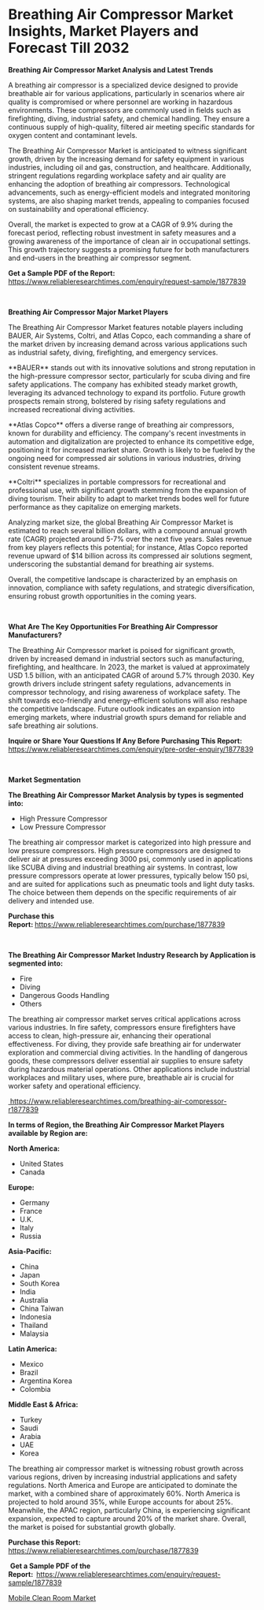 <p><h1>Breathing Air Compressor Market Insights, Market Players and Forecast Till 2032</h1></p><p><strong>Breathing Air Compressor Market Analysis and Latest Trends</strong></p>
<p><p>A breathing air compressor is a specialized device designed to provide breathable air for various applications, particularly in scenarios where air quality is compromised or where personnel are working in hazardous environments. These compressors are commonly used in fields such as firefighting, diving, industrial safety, and chemical handling. They ensure a continuous supply of high-quality, filtered air meeting specific standards for oxygen content and contaminant levels.</p><p>The Breathing Air Compressor Market is anticipated to witness significant growth, driven by the increasing demand for safety equipment in various industries, including oil and gas, construction, and healthcare. Additionally, stringent regulations regarding workplace safety and air quality are enhancing the adoption of breathing air compressors. Technological advancements, such as energy-efficient models and integrated monitoring systems, are also shaping market trends, appealing to companies focused on sustainability and operational efficiency. </p><p>Overall, the market is expected to grow at a CAGR of 9.9% during the forecast period, reflecting robust investment in safety measures and a growing awareness of the importance of clean air in occupational settings. This growth trajectory suggests a promising future for both manufacturers and end-users in the breathing air compressor segment.</p></p>
<p><strong>Get a Sample PDF of the Report:&nbsp;</strong> <a href="https://www.reliableresearchtimes.com/enquiry/request-sample/1877839?utm_campaign=2179&utm_medium=2&utm_source=Github&utm_content=ia&utm_term=23022025&utm_id=breathing-air-compressor">https://www.reliableresearchtimes.com/enquiry/request-sample/1877839</a></p>
<p>&nbsp;</p>
<p><strong>Breathing Air Compressor Major Market Players</strong></p>
<p><p>The Breathing Air Compressor Market features notable players including BAUER, Air Systems, Coltri, and Atlas Copco, each commanding a share of the market driven by increasing demand across various applications such as industrial safety, diving, firefighting, and emergency services.</p><p>**BAUER** stands out with its innovative solutions and strong reputation in the high-pressure compressor sector, particularly for scuba diving and fire safety applications. The company has exhibited steady market growth, leveraging its advanced technology to expand its portfolio. Future growth prospects remain strong, bolstered by rising safety regulations and increased recreational diving activities.</p><p>**Atlas Copco** offers a diverse range of breathing air compressors, known for durability and efficiency. The company's recent investments in automation and digitalization are projected to enhance its competitive edge, positioning it for increased market share. Growth is likely to be fueled by the ongoing need for compressed air solutions in various industries, driving consistent revenue streams.</p><p>**Coltri** specializes in portable compressors for recreational and professional use, with significant growth stemming from the expansion of diving tourism. Their ability to adapt to market trends bodes well for future performance as they capitalize on emerging markets.</p><p>Analyzing market size, the global Breathing Air Compressor Market is estimated to reach several billion dollars, with a compound annual growth rate (CAGR) projected around 5-7% over the next five years. Sales revenue from key players reflects this potential; for instance, Atlas Copco reported revenue upward of $14 billion across its compressed air solutions segment, underscoring the substantial demand for breathing air systems.</p><p>Overall, the competitive landscape is characterized by an emphasis on innovation, compliance with safety regulations, and strategic diversification, ensuring robust growth opportunities in the coming years.</p></p>
<p>&nbsp;</p>
<p><strong>What Are The Key Opportunities For Breathing Air Compressor Manufacturers?</strong></p>
<p><p>The Breathing Air Compressor market is poised for significant growth, driven by increased demand in industrial sectors such as manufacturing, firefighting, and healthcare. In 2023, the market is valued at approximately USD 1.5 billion, with an anticipated CAGR of around 5.7% through 2030. Key growth drivers include stringent safety regulations, advancements in compressor technology, and rising awareness of workplace safety. The shift towards eco-friendly and energy-efficient solutions will also reshape the competitive landscape. Future outlook indicates an expansion into emerging markets, where industrial growth spurs demand for reliable and safe breathing air solutions.</p></p>
<p><strong>Inquire or Share Your Questions If Any Before Purchasing This Report:</strong> <a href="https://www.reliableresearchtimes.com/enquiry/pre-order-enquiry/1877839?utm_campaign=2179&utm_medium=2&utm_source=Github&utm_content=ia&utm_term=23022025&utm_id=breathing-air-compressor">https://www.reliableresearchtimes.com/enquiry/pre-order-enquiry/1877839</a></p>
<p>&nbsp;</p>
<p><strong>Market Segmentation</strong></p>
<p><strong>The Breathing Air Compressor Market Analysis by types is segmented into:</strong></p>
<p><ul><li>High Pressure Compressor</li><li>Low Pressure Compressor</li></ul></p>
<p><p>The breathing air compressor market is categorized into high pressure and low pressure compressors. High pressure compressors are designed to deliver air at pressures exceeding 3000 psi, commonly used in applications like SCUBA diving and industrial breathing air systems. In contrast, low pressure compressors operate at lower pressures, typically below 150 psi, and are suited for applications such as pneumatic tools and light duty tasks. The choice between them depends on the specific requirements of air delivery and intended use.</p></p>
<p><strong>Purchase this Report:&nbsp;</strong><a href="https://www.reliableresearchtimes.com/purchase/1877839?utm_campaign=2179&utm_medium=2&utm_source=Github&utm_content=ia&utm_term=23022025&utm_id=breathing-air-compressor">https://www.reliableresearchtimes.com/purchase/1877839</a></p>
<p>&nbsp;</p>
<p><strong>The Breathing Air Compressor Market Industry Research by Application is segmented into:</strong></p>
<p><ul><li>Fire</li><li>Diving</li><li>Dangerous Goods Handling</li><li>Others</li></ul></p>
<p><p>The breathing air compressor market serves critical applications across various industries. In fire safety, compressors ensure firefighters have access to clean, high-pressure air, enhancing their operational effectiveness. For diving, they provide safe breathing air for underwater exploration and commercial diving activities. In the handling of dangerous goods, these compressors deliver essential air supplies to ensure safety during hazardous material operations. Other applications include industrial workplaces and military uses, where pure, breathable air is crucial for worker safety and operational efficiency.</p></p>
<p><a href="https://www.reliableresearchtimes.com/breathing-air-compressor-r1877839?utm_campaign=2179&utm_medium=2&utm_source=Github&utm_content=ia&utm_term=23022025&utm_id=breathing-air-compressor">&nbsp;https://www.reliableresearchtimes.com/breathing-air-compressor-r1877839</a></p>
<p><strong>In terms of Region, the Breathing Air Compressor Market Players available by Region are:</strong></p>
<p>
    <p> <strong> North America: </strong>
        <ul>
            <li>United States</li>
            <li>Canada</li>
        </ul>
        </p> 
    <p> <strong> Europe: </strong>
        <ul>
            <li>Germany</li>
            <li>France</li>
            <li>U.K.</li>
            <li>Italy</li>
            <li>Russia</li>
        </ul>
        </p> 
    <p> <strong> Asia-Pacific: </strong>
        <ul>
            <li>China</li>
            <li>Japan</li>
            <li>South Korea</li>
            <li>India</li>
            <li>Australia</li>
            <li>China Taiwan</li>
            <li>Indonesia</li>
            <li>Thailand</li>
            <li>Malaysia</li>
        </ul>
        </p> 
    <p> <strong> Latin America: </strong>
        <ul>
            <li>Mexico</li>
            <li>Brazil</li>
            <li>Argentina Korea</li>
            <li>Colombia</li>
        </ul>
        </p> 
    <p> <strong> Middle East & Africa: </strong>
        <ul>
            <li>Turkey</li>
            <li>Saudi</li>
            <li>Arabia</li>
            <li>UAE</li>
            <li>Korea</li>
        </ul>
    </p>
    </p>
<p><p>The breathing air compressor market is witnessing robust growth across various regions, driven by increasing industrial applications and safety regulations. North America and Europe are anticipated to dominate the market, with a combined share of approximately 60%. North America is projected to hold around 35%, while Europe accounts for about 25%. Meanwhile, the APAC region, particularly China, is experiencing significant expansion, expected to capture around 20% of the market share. Overall, the market is poised for substantial growth globally.</p></p>
<p><strong>Purchase this Report: </strong><a href="https://www.reliableresearchtimes.com/purchase/1877839?utm_campaign=2179&utm_medium=2&utm_source=Github&utm_content=ia&utm_term=23022025&utm_id=breathing-air-compressor">https://www.reliableresearchtimes.com/purchase/1877839</a></p>
<p>&nbsp;<strong>Get a Sample PDF of the Report:&nbsp;&nbsp;</strong><a href="https://www.reliableresearchtimes.com/enquiry/request-sample/1877839?utm_campaign=2179&utm_medium=2&utm_source=Github&utm_content=ia&utm_term=23022025&utm_id=breathing-air-compressor">https://www.reliableresearchtimes.com/enquiry/request-sample/1877839</a></p>
<p><strong></strong></p>
<p><p><a href="https://github.com/gerdabatiskzv9/Market-Research-Report-List-1/blob/main/mobile-clean-room-market.md?utm_campaign=2179&utm_medium=2&utm_source=Github&utm_content=ia&utm_term=23022025&utm_id=breathing-air-compressor">Mobile Clean Room Market</a></p></p>